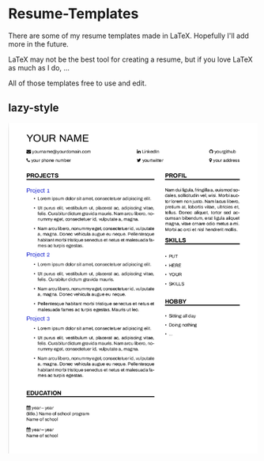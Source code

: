 # Resume-Templates

There are some of my resume templates made in LaTeX. Hopefully I'll add more in the future.

LaTeX may not be the best tool for creating a resume, but if you love LaTeX as much as I do, ...

All of those templates free to use and edit.


## lazy-style

<div align="center">
    <img src="images/lazy-style.png">
</div>
